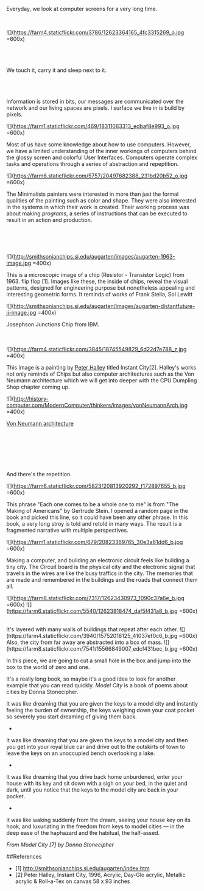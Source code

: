 Everyday, we look at computer screens for a very long time.  

</br>

![](https://farm4.staticflickr.com/3786/12623364165_4fc3315269_o.jpg =600x)


</br>
</br>
</br>
We touch it, carry it and sleep next to it.
</br>
</br>

</br>
</br>

Information is stored in bits, our messages are communicated over the network and our living spaces are  pixels. l surface we live in is build by pixels.  

![](https://farm1.staticflickr.com/469/18311063313_edbaf8e993_o.jpg =600x)

Most of us have some knowledge about how to use computers. However, we have a limited understanding of the inner workings of computers behind the glossy screen and colorful User Interfaces. Computers operate complex tasks and operations through a series of abstraction and repeptition.   
 

![](https://farm6.staticflickr.com/5757/20497682388_231bd20b52_o.jpg =600x)




The Minimalists painters were interested in more than just the formal qualities of the painting such as color and shape. They were also interested in the systems in which their work is created. Their working process was about making *programs*, a series of instructions that can be executed to result in an action and production. 

 </br>
 </br>
 </br>
 
 ![](http://smithsonianchips.si.edu/augarten/images/augarten-1963-image.jpg =400x)

This is a microscopic image of a chip (Resistor - Transistor Logic) from 1963. 
 flip flop [1]. Images like these, the inside of chips, reveal the visual patterns, designed for engineering purpose but nonetheless appealing and interesting geometric forms. It reminds of works of Frank Stella, Sol Lewitt 


![](http://smithsonianchips.si.edu/augarten/images/augarten-distantfuture-jj-image.jpg =400x)

Josephson Junctions Chip from IBM. 
</br>
</br>
</br>


![](https://farm4.staticflickr.com/3845/18745549829_6d22d7e788_z.jpg =400x)

 
  This image is a painting by [Peter Halley](http://www.peterhalley.com/) titled Instant City[2]. Halley's works not only reminds of Chips but also computer architectures  such as the Von Neumann architecture which we will get into deeper with the CPU Dumpling Shop chapter coming up. 
  
  ![](http://history-computer.com/ModernComputer/thinkers/images/vonNeumannArch.jpg =400x)
  
[Von Neumann architecture](http://history-computer.com/ModernComputer/thinkers/Neumann.html) 
</br>
</br>
</br>
</br>
</br>
</br>
</br>

 
 And there's the repetition. 


 ![](https://farm6.staticflickr.com/5823/20813920292_f172897655_b.jpg =600x)

 
This phrase "Each one comes to be a whole one to me" is from "The Making of Americans" by Gertrude Stein. I opened a random page in the book and picked this line, so it could have been any other phrase. In this book, a very long stroy is told and retold in many ways. The result is a fragmented narrative with multiple perspectives. 

![](https://farm1.staticflickr.com/679/20823369765_30e3a61dd6_b.jpg =600x)
  

Making a computer, and building an electronic circuit feels like building a tiny city. The Circuit board is the physical city and the electronic signal that travells in the wires are like the busy traffics in the city. The memories that are made and remembered in the buildings and the roads that connect them all. 
 

![](https://farm8.staticflickr.com/7317/12623430973_1090c37a6e_b.jpg =600x)
![](https://farm6.staticflickr.com/5540/12623818474_daf5f431a8_b.jpg =600x)

</br>
 It's layered with many walls of buildings that repeat after each other. 
![](https://farm4.staticflickr.com/3940/15752018125_41037ef0c6_b.jpg =600x)
Also, the city from far away are abstracted into a box of mass. 
![](https://farm8.staticflickr.com/7541/15566849007_edcf431bec_b.jpg =600x)

In this piece, we are going to cut a small hole in the box and jump into the box to the world of zero and one. 


It's a really long book, so maybe it's a good idea to look for another example that you can read quickly. *Model City* is a book of poems about cities by Donna Stonecipher. 

It was like dreaming that you are given the keys to a model city and instantly feeling the burden of ownership, the keys weighing down your coat pocket so severely you start dreaming of giving them back.

*

It was like dreaming that you are given the keys to a model city and then you get into your royal blue car and drive out to the outskirts of town to leave the keys on an unoccupied bench overlooking a lake.

*

It was like dreaming that you drive back home unburdened, enter your house with its key and sit down with a sigh on your bed, in the quiet and dark, until you notice that the keys to the model city are back in your pocket.

*

It was like waking suddenly from the dream, seeing your house key on its hook, and luxuriating in the freedom from keys to model cities — in the deep ease of the haphazard and the habitual, the half-assed.

*From Model City [7] by Donna Stonecipher*   



##References 
- [1] http://smithsonianchips.si.edu/augarten/index.htm 
- [2] Peter Halley, Instant City, 1996, Acrylic, Day-Glo acrylic, Metallic acrylic &
Roll-a-Tex on canvas 58 x 93 inches  